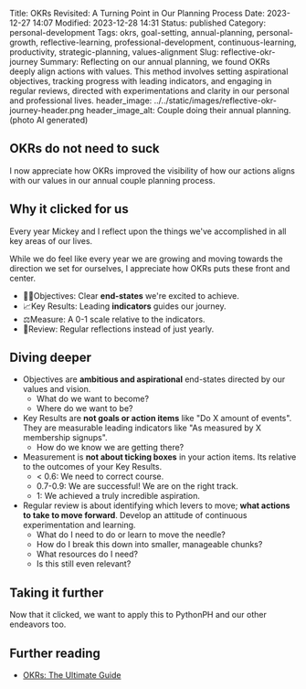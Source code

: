 Title: OKRs Revisited: A Turning Point in Our Planning Process
Date:  2023-12-27 14:07
Modified:  2023-12-28 14:31
Status: published
Category: personal-development
Tags: okrs, goal-setting, annual-planning, personal-growth, reflective-learning, professional-development, continuous-learning, productivity, strategic-planning, values-alignment
Slug: reflective-okr-journey
Summary: Reflecting on our annual planning, we found OKRs deeply align actions with values. This method involves setting aspirational objectives, tracking progress with leading indicators, and engaging in regular reviews, directed with experimentations and clarity in our personal and professional lives.
header_image: ../../static/images/reflective-okr-journey-header.png
header_image_alt: Couple doing their annual planning. (photo AI generated)


## OKRs do not need to suck

I now appreciate how OKRs improved the visibility of how our actions aligns with our values in our annual couple planning process.


## Why it clicked for us

Every year Mickey and I reflect upon the things we've accomplished in all key areas of our lives. 

While we do feel like every year we are growing and moving towards the direction we set for ourselves, I appreciate how OKRs puts these front and center.

- 🧘🏽Objectives: Clear **end-states** we're excited to achieve.
- 📈Key Results: Leading **indicators** guides our journey.
- ⚖️Measure: A 0-1 scale relative to the indicators.
- 🔎Review: Regular reflections instead of just yearly.

## Diving deeper

- Objectives are **ambitious and aspirational** end-states directed by our values and vision.
    - What do we want to become?
    - Where do we want to be?
- Key Results are **not goals or action items** like "Do X amount of events". They are measurable leading indicators like "As measured by X membership signups".
    - How do we know we are getting there?
- Measurement is **not about ticking boxes** in your action items. Its relative to the outcomes of your Key Results.
    - < 0.6: We need to correct course.
    - 0.7-0.9: We are successful! We are on the right track.
    - 1: We achieved a truly incredible aspiration.
- Regular review is about identifying which levers to move; **what actions to take to move forward**. Develop an attitude of continuous experimentation and learning.
    - What do I need to do or learn to move the needle?
    - How do I break this down into smaller, manageable chunks?
    - What resources do I need?
    - Is this still even relevant?

## Taking it further

Now that it clicked, we want to apply this to PythonPH and our other endeavors too.


## Further reading

- [OKRs: The Ultimate Guide](https://web.archive.org/web/20231202011537/https://www.atlassian.com/agile/agile-at-scale/okr)
